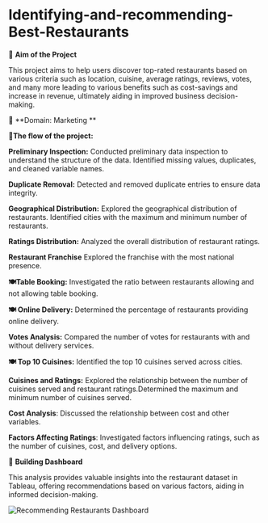 # Identifying-and-recommending-Best-Restaurants


🔹 **Aim of the Project**

This project aims to help users discover top-rated restaurants based on various criteria such as location, cuisine, average ratings, reviews, votes, and many more leading to various benefits such as cost-savings and increase in revenue, ultimately aiding in improved business decision-making.

🔹 **Domain: Marketing **


🔹**The flow of the project:**

**Preliminary Inspection:** Conducted preliminary data inspection to understand the structure of the data.
Identified missing values, duplicates, and cleaned variable names.

**Duplicate Removal:** Detected and removed duplicate entries to ensure data integrity.

**Geographical Distribution:** Explored the geographical distribution of restaurants.
Identified cities with the maximum and minimum number of restaurants.

**Ratings Distribution:** Analyzed the overall distribution of restaurant ratings.

**Restaurant Franchise** Explored the franchise with the most national presence.

**🍽️Table Booking:** Investigated the ratio between restaurants allowing and not allowing table booking.

**🍽️ Online Delivery:** Determined the percentage of restaurants providing online delivery.

**Votes Analysis:** Compared the number of votes for restaurants with and without delivery services.

**🍽️ Top 10 Cuisines:** Identified the top 10 cuisines served across cities.

**Cuisines and Ratings:** Explored the relationship between the number of cuisines served and restaurant ratings.Determined the maximum and minimum number of cuisines served.

**Cost Analysis**: Discussed the relationship between cost and other variables.

**Factors Affecting Ratings**: Investigated factors influencing ratings, such as the number of cuisines, cost, and delivery options.


🔹 **Building Dashboard**

This analysis provides valuable insights into the restaurant dataset in Tableau, offering recommendations based on various factors, aiding in informed decision-making.

![Recommending Restaurants Dashboard](https://github.com/nidhidivecha/Identifying-and-recommending-Best-Restaurants/assets/54711762/742dfd63-cffe-4f09-83df-08b8a499c28e)


